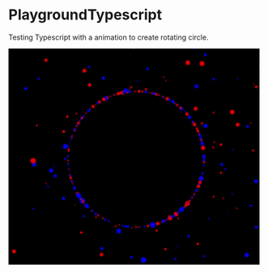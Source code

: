 # <h1>PlaygroundTypescript</h1>

Testing Typescript with a animation to create rotating circle. 

![](Space.gif)
